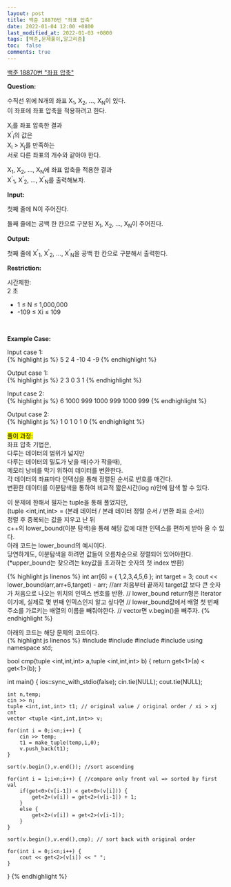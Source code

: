 ```yaml
---
layout: post
title: 백준 18870번 "좌표 압축"
date: 2022-01-04 12:00 +0800
last_modified_at: 2022-01-03 +0800
tags: [백준,문제풀이,알고리즘]
toc:  false
comments: true
---
```


[백준 18870번 "좌표 압축"](https://www.acmicpc.net/problem/18870)<br>

<strong>Question:</strong>  

수직선 위에 N개의 좌표 X<sub>1</sub>, X<sub>2</sub>, ..., X<sub>N</sub>이 있다. <br>
이 좌표에 좌표 압축을 적용하려고 한다. <br>

X<sub>i</sub>를 좌표 압축한 결과  <br>
X<sup>'</sup><sub>i</sub>의 값은  <br>
X<sub>i</sub> > X<sub>j</sub>를 만족하는  <br>
서로 다른 좌표의 개수와 같아야 한다. <br>

X<sub>1</sub>, X<sub>2</sub>, ..., X<sub>N</sub>에 좌표 압축을 적용한 결과  <br>
X<sup>'</sup><sub>1</sub>, X<sup>'</sup><sub>2</sub>, ..., X<sup>'</sup><sub>N</sub>를 출력해보자. <br>

<strong>Input:</strong>  

첫째 줄에 N이 주어진다. <br>

둘째 줄에는 공백 한 칸으로 구분된 X<sub>1</sub>, X<sub>2</sub>, ..., X<sub>N</sub>이 주어진다. <br>

<strong>Output:</strong>  


첫째 줄에 X<sup>'</sup><sub>1</sub>, X<sup>'</sup><sub>2</sub>, ..., X<sup>'</sup><sub>N</sub>을 공백 한 칸으로 구분해서 출력한다. <br>


<strong>Restriction:</strong>  


시간제한:<br>
2 초 <br>
<ul>
<li>1 ≤ N ≤ 1,000,000
<li>-109 ≤ Xi ≤ 109
</ul>
<br>

<strong>Example Case:</strong>   

Input case 1: <br>
{% highlight js %}
5
2 4 -10 4 -9
{% endhighlight %}

Output case 1: <br>
{% highlight js %}
2 3 0 3 1
{% endhighlight %}  

Input case 2: <br>
{% highlight js %}
6
1000 999 1000 999 1000 999
{% endhighlight %}

Output case 2: <br>
{% highlight js %}
1 0 1 0 1 0
{% endhighlight %}  


<mark>풀이 과정:</mark>  
좌표 압축 기법은,  <br>
다루는 데이터의 범위가 넓지만 <br>
다루는 데이터의 밀도가 낮을 때(수가 작을때),  <br>
메모리 낭비를 막기 위하여 데이터를 변환한다. <br>
각 데이터의 좌표마다 인덱싱을 통해 정렬된 순서로 번호를 매긴다.  <br>
변환한 데이터를 이분탐색을 통하여 비교적 짧은시간(log n)안에 탐색 할 수 있다. 
<p>

이 문제에 한해서 필자는 tuple을 통해 풀었지만,  <br>
(tuple <int,int,int> = (본래 데이터 / 본래 데이터 정렬 순서 / 변환 좌표 순서))<br>
정렬 후 중복되는 값을 지우고 난 뒤  <br>
c++의 lower_bound(이분 탐색)을 통해 해당 값에 대한 인덱스를 편하게 받아 올 수 있다. <br>
아래 코드는 lower_bound의 예시이다. <br>
당연하게도, 이분탐색을 하려면 값들이 오름차순으로 정렬되어 있어야한다.<br>
(*upper_bound는 찾으려는 key값을 초과하는 숫자의 첫 index 반환)
<p>

{% highlight js linenos %}
int arr[6] = { 1,2,3,4,5,6 };
int target = 3;
cout << lower_bound(arr,arr+6,target) - arr;
//arr 처음부터 끝까지 target값 보다 큰 숫자가 처음으로 나오는 위치의 인덱스 번호를 반환.
// lower_bound return형은 Iterator이기에, 실제로 몇 번째 인덱스인지 알고 싶다면
// lower_bound값에서 배열 첫 번째 주소를 가르키는 배열의 이름을 빼줘야한다.
// vector면 v.begin()을 빼주자.
{% endhighlight %}
<p>
아래의 코드는 해당 문제의 코드이다. <br>
{% highlight js linenos %}
#include <iostream>
#include <vector>
#include <algorithm>
#include <tuple>
using namespace std;

bool cmp(tuple <int,int,int> a,tuple <int,int,int> b) {
    return get<1>(a) < get<1>(b);
}

int main() {
    ios::sync_with_stdio(false);
    cin.tie(NULL);
    cout.tie(NULL);

    int n,temp;
    cin >> n;
    tuple <int,int,int> t1; // original value / original order / xi > xj cnt
    vector <tuple <int,int,int>> v;
    
    for(int i = 0;i<n;i++) {
        cin >> temp;
        t1 = make_tuple(temp,i,0);
        v.push_back(t1);
    }

    sort(v.begin(),v.end()); //sort ascending

    for(int i = 1;i<n;i++) { //compare only front val => sorted by first val
        if(get<0>(v[i-1]) < get<0>(v[i])) {
            get<2>(v[i]) = get<2>(v[i-1]) + 1; 
        }
        else {
            get<2>(v[i]) = get<2>(v[i-1]);
        }
    }

    sort(v.begin(),v.end(),cmp); // sort back with original order

    for(int i = 0;i<n;i++) {
        cout << get<2>(v[i]) << " ";
    }

}
{% endhighlight %}